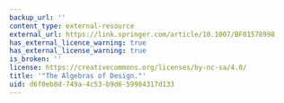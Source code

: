 ```yaml
---
backup_url: ''
content_type: external-resource
external_url: https://link.springer.com/article/10.1007/BF01578998
has_external_licence_warning: true
has_external_license_warning: true
is_broken: ''
license: https://creativecommons.org/licenses/by-nc-sa/4.0/
title: '"The Algebras of Design."'
uid: d6f0eb8d-749a-4c53-b9d6-59984317d133
---
```

